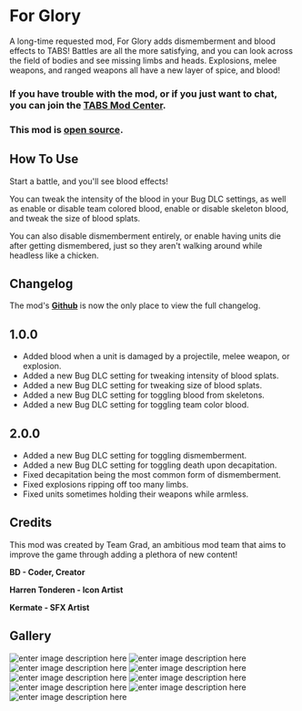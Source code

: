 ﻿
# For Glory

A long-time requested mod, For Glory adds dismemberment and blood effects to TABS! Battles are all the more satisfying, and you can look across the field of bodies and see missing limbs and heads. Explosions, melee weapons, and ranged weapons all have a new layer of spice, and blood!

### If you have trouble with the mod, or if you just want to chat, you can join the [TABS Mod Center](https://discord.gg/zrs44qyp7S).

### This mod is [**open source**](https://github.com/donkeyrat/ForGlory).

## How To Use

Start a battle, and you'll see blood effects! 

You can tweak the intensity of the blood in your Bug DLC settings, as well as enable or disable team colored blood, enable or disable skeleton blood, and tweak the size of blood splats. 

You can also disable dismemberment entirely, or enable having units die after getting dismembered, just so they aren't walking around while headless like a chicken.

## Changelog

The mod's [**Github**](https://github.com/donkeyrat/ForGlory) is now the only place to view the full changelog.

## 1.0.0

 - Added blood when a unit is damaged by a projectile, melee weapon, or explosion.
 - Added a new Bug DLC setting for tweaking intensity of blood splats.
 - Added a new Bug DLC setting for tweaking size of blood splats.
 - Added a new Bug DLC setting for toggling blood from skeletons.
 - Added a new Bug DLC setting for toggling team color blood.

## 2.0.0

 - Added a new Bug DLC setting for toggling dismemberment.
 - Added a new Bug DLC setting for toggling death upon decapitation.
 - Fixed decapitation being the most common form of dismemberment.
 - Fixed explosions ripping off too many limbs.
 - Fixed units sometimes holding their weapons while armless.

## Credits

This mod was created by Team Grad, an ambitious mod team that aims to improve the game through adding a plethora of new content!

**BD - Coder, Creator**

**Harren Tonderen - Icon Artist**

**Kermate - SFX Artist**

## Gallery

![enter image description here](https://i.gyazo.com/2b9868b07fb0634ac8b23a758d01d31f.jpg)
![enter image description here](https://i.gyazo.com/12fe5dd5d9aa30534efc61039c61d788.jpg)
![enter image description here](https://i.gyazo.com/015bd7839bd43342f2b1a30034305a3f.jpg)
![enter image description here](https://i.gyazo.com/a581536b393a1c044ccd6b885b410ac8.jpg)
![enter image description here](https://i.gyazo.com/5d632d4287d7409ec69116d745be7dab.jpg)
![enter image description here](https://i.gyazo.com/0d6089870cdc3d71a6da6891f38e57c7.jpg)
![enter image description here](https://i.gyazo.com/f8476da45dee697d7910c5c4fdc29cf5.jpg)
![enter image description here](https://i.gyazo.com/78a2f2cdf890026112f8a071d0283de2.jpg)
![enter image description here](https://i.gyazo.com/273955b486e6c8fe176c1b0f6149374d.jpg)
